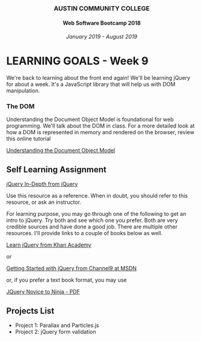 <center>

### AUSTIN COMMUNITY COLLEGE 
#### Web Software Bootcamp 2018
###### January 2019 - August 2019

</center>

# LEARNING GOALS - Week 9

We're back to learning about the front end again! We'll be learning jQuery for about a week. It's a JavaScript library that will help us with DOM manipulation.


### The DOM

Understanding the Document Object Model is foundational for web programming.  We'll talk about the DOM in 
class.  For a more detailed look at how a DOM is represented in memory and rendered on the browser, review
this online tutorial

[Understanding the Document Object Model](https://channel9.msdn.com/Series/Javascript-Fundamentals-Development-for-Absolute-Beginners/Understanding-the-Document-Object-Model-13)


## Self Learning Assignment

  [jQuery In-Depth from jQuery](https://learn.jquery.com/)

  Use this resource as a reference.  When in doubt, you should refer to this resource, or ask an instructor.

For learning purpose, you may go through one of the following to get an intro to jQuery.  Try both and see which one you prefer.  Both are very credible sources and have done a good job.  There are multiple other resources.  I'll provide links to a couple of books below as well.

  [Learn jQuery from Khan Academy](https://www.khanacademy.org/computing/computer-programming/html-js-jquery)

or

  [Getting Started with jQuery from Channel9 at MSDN](https://channel9.msdn.com/Series/Javascript-Fundamentals-Development-for-Absolute-Beginners/Getting-Started-with-jQuery-14)

or, if you prefer a text book format, you may use

  [JQuery Novice to Ninja - PDF](https://drive.google.com/a/austincc.edu/file/d/1US2EtDny-g2WtTwrHhJKg5toyN9WOKaj/view?usp=sharing)


## Projects List

* Project 1: Parallax and Particles.js
* Project 2: jQuery form validation


